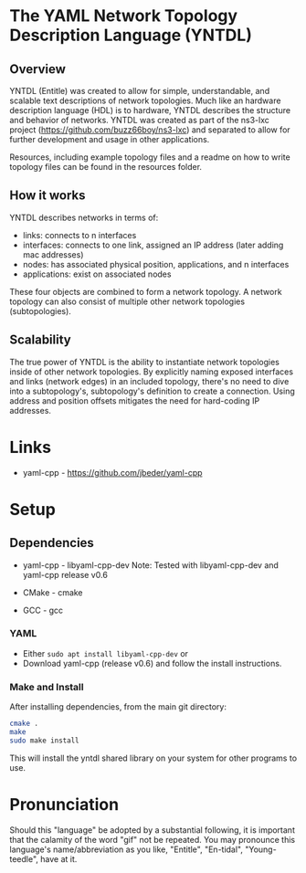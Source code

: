 # The YAML Network Topology Description Language (YNTDL)
## Overview
YNTDL (Entitle) was created to allow for simple, understandable, and scalable text descriptions of network topologies. Much like an hardware description language (HDL) is to hardware, YNTDL describes the structure and behavior of networks. YNTDL was created as part of the ns3-lxc project (https://github.com/buzz66boy/ns3-lxc) and separated to allow for further development and usage in other applications.

Resources, including example topology files and a readme on how to write topology files can be found in the resources folder.

## How it works
YNTDL describes networks in terms of:
- links: connects to n interfaces
- interfaces: connects to one link, assigned an IP address (later adding mac addresses)
- nodes: has associated physical position, applications, and n interfaces
- applications: exist on associated nodes

These four objects are combined to form a network topology. A network topology can also consist of multiple other network topologies (subtopologies).

## Scalability
The true power of YNTDL is the ability to instantiate network topologies inside of other network topologies. By explicitly naming exposed interfaces and links (network edges) in an included topology, there's no need to dive into a subtopology's, subtopology's definition to create a connection. Using address and position offsets mitigates the need for hard-coding IP addresses.

# Links
- yaml-cpp - https://github.com/jbeder/yaml-cpp

# Setup
## Dependencies
- yaml-cpp - libyaml-cpp-dev
Note: Tested with libyaml-cpp-dev and yaml-cpp release v0.6
- CMake - cmake

- GCC - gcc

### YAML
- Either `sudo apt install libyaml-cpp-dev` or
- Download yaml-cpp (release v0.6) and follow the install instructions.

### Make and Install
After installing dependencies, from the main git directory:
```bash
cmake .
make
sudo make install
```
This will install the yntdl shared library on your system for other programs to use.

# Pronunciation
Should this "language" be adopted by a substantial following, it is important that the calamity of the word "gif" not be repeated. You may pronounce this language's name/abbreviation as you like, "Entitle", "En-tidal", "Young-teedle", have at it.

